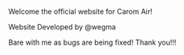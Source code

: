 Welcome the official website for Carom Air!

Website Developed by @wegma


Bare with me as bugs are being fixed! Thank you!!!
